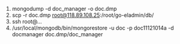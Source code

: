 

  1.  mongodump -d doc_manager -o doc.dmp
  2. scp -r doc.dmp root@118.89.108.25:/root/go-eladmin/db/
  3. ssh root@...
  4. /usr/local/mongodb/bin/mongorestore -u doc -p doc11121014a -d docmanager doc.dmp/doc_manager





